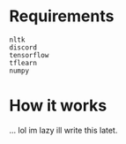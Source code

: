 # Requirements
```
nltk
discord
tensorflow
tflearn
numpy
```

# How it works

...
lol im lazy ill write this latet.
